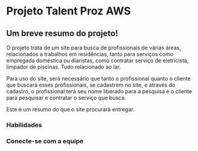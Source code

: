 # Projeto Talent Proz AWS

## Um breve resumo do projeto!
O projeto trata de um site para busca de profissionais de várias áreas, relacionados a trabalhos em residências, tanto para serviços como empregada doméstica ou diaristas, como contratar serviço de eletricista, limpador de piscinas. Tudo relacionado ao lar.

Para uso do site, será necessário que tanto o profissional quanto o cliente que buscará esses profissionais, se cadastrem no site, e através do cadastro, o profissional terá seu nome liberado para a pesquisa e o cliente para pesquisar e contratar o serviço que busca.

Este é um resumo do que o site procurará entregar.

### Habilidades







### Conecte-se com a equipe

